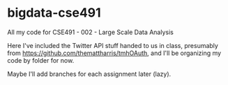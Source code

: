 bigdata-cse491
==============

All my code for CSE491 - 002 - Large Scale Data Analysis

Here I've included the Twitter API stuff handed to us in class,
presumably from https://github.com/themattharris/tmhOAuth,
and I'll be organizing my code by folder for now.

Maybe I'll add branches for each assignment later (lazy).
